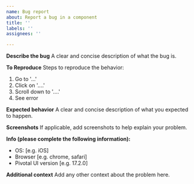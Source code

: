 ```yaml
---
name: Bug report
about: Report a bug in a component
title: ''
labels: ''
assignees: ''

---
```


**Describe the bug**
A clear and concise description of what the bug is.

**To Reproduce**
Steps to reproduce the behavior:
1. Go to '...'
2. Click on '....'
3. Scroll down to '....'
4. See error

**Expected behavior**
A clear and concise description of what you expected to happen.

**Screenshots**
If applicable, add screenshots to help explain your problem.

**Info (please complete the following information):**
 - OS: [e.g. iOS]
 - Browser [e.g. chrome, safari]
 - Pivotal UI version [e.g. 17.2.0]

**Additional context**
Add any other context about the problem here.
